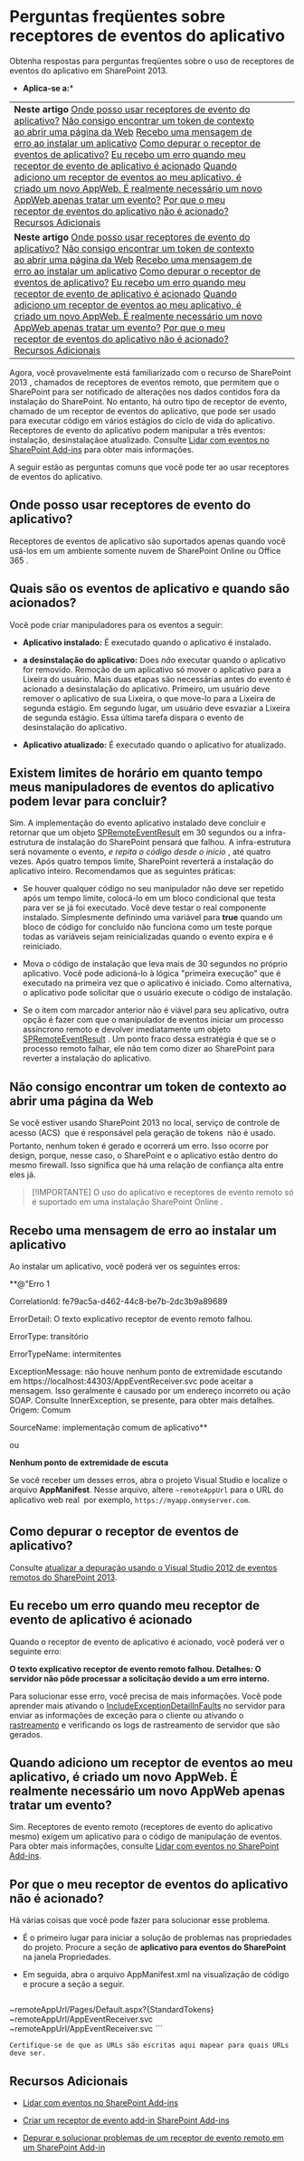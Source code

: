 

# Perguntas freqüentes sobre receptores de eventos do aplicativo
Obtenha respostas para perguntas freqüentes sobre o uso de receptores de eventos do aplicativo em SharePoint 2013.
 * **Aplica-se a:*** 
  
    
    


|||||
|:-----|:-----|:-----|:-----|
|**Neste artigo**                    [Onde posso usar receptores de evento do aplicativo?](#bkmk_WhereCanIUseAER)           [Não consigo encontrar um token de contexto ao abrir uma página da Web](#bkmk_ContextToken)           [Recebo uma mensagem de erro ao instalar um aplicativo](#bkmk_ErrorWhenInstalling)           [Como depurar o receptor de eventos de aplicativo?](#bkmk_HowToDebug)           [Eu recebo um erro quando meu receptor de evento de aplicativo é acionado](#bkmk_ErrorWhenAERFires)           [Quando adiciono um receptor de eventos ao meu aplicativo, é criado um novo AppWeb. É realmente necessário um novo AppWeb apenas tratar um evento?](#bkmk_DoINeedAnAppWebForEachEvent)           [Por que o meu receptor de eventos do aplicativo não é acionado?](#bkmk_AppEventReceiverNotFiring)           [Recursos Adicionais](#bk_addresources) <br/> ||
|**Neste artigo**                    [Onde posso usar receptores de evento do aplicativo?](#bkmk_WhereCanIUseAER)           [Não consigo encontrar um token de contexto ao abrir uma página da Web](#bkmk_ContextToken)           [Recebo uma mensagem de erro ao instalar um aplicativo](#bkmk_ErrorWhenInstalling)           [Como depurar o receptor de eventos de aplicativo?](#bkmk_HowToDebug)           [Eu recebo um erro quando meu receptor de evento de aplicativo é acionado](#bkmk_ErrorWhenAERFires)           [Quando adiciono um receptor de eventos ao meu aplicativo, é criado um novo AppWeb. É realmente necessário um novo AppWeb apenas tratar um evento?](#bkmk_DoINeedAnAppWebForEachEvent)           [Por que o meu receptor de eventos do aplicativo não é acionado?](#bkmk_AppEventReceiverNotFiring)           [Recursos Adicionais](#bk_addresources) <br/> ||
   

Agora, você provavelmente está familiarizado com o recurso de SharePoint 2013 , chamados de receptores de eventos remoto, que permitem que o SharePoint para ser notificado de alterações nos dados contidos fora da instalação do SharePoint. No entanto, há outro tipo de receptor de evento, chamado de um receptor de eventos do aplicativo, que pode ser usado para executar código em vários estágios do ciclo de vida do aplicativo. Receptores de evento do aplicativo podem manipular a três eventos: instalação, desinstalaçãoe atualizado. Consulte  [Lidar com eventos no SharePoint Add-ins](c050d056-8548-4496-a053-016779d723d9.md) para obter mais informações.
  
    
    

A seguir estão as perguntas comuns que você pode ter ao usar receptores de eventos do aplicativo.
## Onde posso usar receptores de evento do aplicativo?
<a name="bkmk_WhereCanIUseAER"> </a>

Receptores de eventos de aplicativo são suportados apenas quando você usá-los em um ambiente somente nuvem de SharePoint Online ou Office 365 .
  
    
    

## Quais são os eventos de aplicativo e quando são acionados?
<a name="bkmk_WhereCanIUseAER"> </a>

Você pode criar manipuladores para os eventos a seguir:
  
    
    

- **Aplicativo instalado:** É executado quando o aplicativo é instalado.
    
  
- **a desinstalação do aplicativo:** Does *não*  executar quando o aplicativo for removido. Remoção de um aplicativo só mover o aplicativo para a Lixeira do usuário. Mais duas etapas são necessárias antes do evento é acionado a desinstalação do aplicativo. Primeiro, um usuário deve remover o aplicativo de sua Lixeira, o que move-lo para a Lixeira de segunda estágio. Em segundo lugar, um usuário deve esvaziar a Lixeira de segunda estágio. Essa última tarefa dispara o evento de desinstalação do aplicativo.
    
  
- **Aplicativo atualizado:** É executado quando o aplicativo for atualizado.
    
  

## Existem limites de horário em quanto tempo meus manipuladores de eventos do aplicativo podem levar para concluir?
<a name="bkmk_WhereCanIUseAER"> </a>

Sim. A implementação do evento aplicativo instalado deve concluir e retornar que um objeto  [SPRemoteEventResult](https://msdn.microsoft.com/library/Microsoft.SharePoint.Client.EventReceivers.SPRemoteEventResult.aspx) em 30 segundos ou a infra-estrutura de instalação do SharePoint pensará que falhou. A infra-estrutura será novamente o evento, *e repita o código desde o início*  , até quatro vezes. Após quatro tempos limite, SharePoint reverterá a instalação do aplicativo inteiro. Recomendamos que as seguintes práticas:
  
    
    

- Se houver qualquer código no seu manipulador não deve ser repetido após um tempo limite, colocá-lo em um bloco condicional que testa para ver se já foi executado. Você deve testar o real componente instalado. Simplesmente definindo uma variável para **true** quando um bloco de código for concluído não funciona como um teste porque todas as variáveis sejam reinicializadas quando o evento expira e é reiniciado.
    
  
- Mova o código de instalação que leva mais de 30 segundos no próprio aplicativo. Você pode adicioná-lo à lógica "primeira execução" que é executado na primeira vez que o aplicativo é iniciado. Como alternativa, o aplicativo pode solicitar que o usuário execute o código de instalação.
    
  
- Se o item com marcador anterior não é viável para seu aplicativo, outra opção é fazer com que o manipulador de eventos iniciar um processo assíncrono remoto e devolver imediatamente um objeto  [SPRemoteEventResult](https://msdn.microsoft.com/library/Microsoft.SharePoint.Client.EventReceivers.SPRemoteEventResult.aspx) . Um ponto fraco dessa estratégia é que se o processo remoto falhar, ele não tem como dizer ao SharePoint para reverter a instalação do aplicativo.
    
  

## Não consigo encontrar um token de contexto ao abrir uma página da Web
<a name="bkmk_ContextToken"> </a>

Se você estiver usando SharePoint 2013 no local, serviço de controle de acesso (ACS)  que é responsável pela geração de tokens  não é usado. Portanto, nenhum token é gerado e ocorrerá um erro. Isso ocorre por design, porque, nesse caso, o SharePoint e o aplicativo estão dentro do mesmo firewall. Isso significa que há uma relação de confiança alta entre eles já.
  
    
    

> [!IMPORTANTE]
> O uso do aplicativo e receptores de evento remoto só é suportado em uma instalação SharePoint Online .
  
    
    


## Recebo uma mensagem de erro ao instalar um aplicativo
<a name="bkmk_ErrorWhenInstalling"> </a>

Ao instalar um aplicativo, você poderá ver os seguintes erros:
  
    
    
 **@"Erro 1
  
    
    
 CorrelationId: fe79ac5a-d462-44c8-be7b-2dc3b9a89689
  
    
    
 ErrorDetail: O texto explicativo receptor de evento remoto falhou.
  
    
    
 ErrorType: transitório
  
    
    
 ErrorTypeName: intermitentes
  
    
    
 ExceptionMessage: não houve nenhum ponto de extremidade escutando em https://localhost:44303/AppEventReceiver.svc pode aceitar a mensagem. Isso geralmente é causado por um endereço incorreto ou ação SOAP. Consulte InnerException, se presente, para obter mais detalhes. Origem: Comum
  
    
    
 SourceName: implementação comum de aplicativo**
  
    
    
ou
  
    
    
 **Nenhum ponto de extremidade de escuta**
  
    
    
Se você receber um desses erros, abra o projeto Visual Studio e localize o arquivo **AppManifest**. Nesse arquivo, altere `~remoteAppUrl` para o URL do aplicativo web real  por exemplo, `https://myapp.onmyserver.com`.
  
    
    

## Como depurar o receptor de eventos de aplicativo?
<a name="bkmk_HowToDebug"> </a>

Consulte  [atualizar a depuração usando o Visual Studio 2012 de eventos remotos do SharePoint 2013](http://blogs.msdn.com/b/officeapps/archive/2013/03/21/update-to-debugging-sharepoint-2013-remote-events-using-visual-studio-2012.aspx).
  
    
    

## Eu recebo um erro quando meu receptor de evento de aplicativo é acionado
<a name="bkmk_ErrorWhenAERFires"> </a>

Quando o receptor de evento de aplicativo é acionado, você poderá ver o seguinte erro:
  
    
    
 **O texto explicativo receptor de evento remoto falhou. Detalhes: O servidor não pôde processar a solicitação devido a um erro interno.**
  
    
    
Para solucionar esse erro, você precisa de mais informações. Você pode aprender mais ativando o  [IncludeExceptionDetailInFaults](https://msdn.microsoft.com/library/System.ServiceModel.ServiceBehaviorAttribute.IncludeExceptionDetailInFaults.aspx) no servidor para enviar as informações de exceção para o cliente ou ativando o [rastreamento](http://technet.microsoft.com/en-us/library/ee748656.aspx) e verificando os logs de rastreamento de servidor que são gerados.
  
    
    

## Quando adiciono um receptor de eventos ao meu aplicativo, é criado um novo AppWeb. É realmente necessário um novo AppWeb apenas tratar um evento?
<a name="bkmk_DoINeedAnAppWebForEachEvent"> </a>

Sim. Receptores de evento remoto (receptores de evento do aplicativo mesmo) exigem um aplicativo para o código de manipulação de eventos. Para obter mais informações, consulte  [Lidar com eventos no SharePoint Add-ins](c050d056-8548-4496-a053-016779d723d9.md).
  
    
    

## Por que o meu receptor de eventos do aplicativo não é acionado?
<a name="bkmk_AppEventReceiverNotFiring"> </a>

Há várias coisas que você pode fazer para solucionar esse problema.
  
    
    

- É o primeiro lugar para iniciar a solução de problemas nas propriedades do projeto. Procure a seção de **aplicativo para eventos do SharePoint** na janela Propriedades.
    
  
- Em seguida, abra o arquivo AppManifest.xml na visualização de código e procure a seção a seguir.
    
  ```XML
  
<Properties>
<Title>MyAppTitle</Title>
<StartPage>~remoteAppUrl/Pages/Default.aspx?{StandardTokens}</StartPage>
<UninstallingEventEndPoint>~remoteAppUrl/AppEventReceiver.svc</UninstallingEventEndPoint>
<InstalledEventEndpoint>~remoteAppUrl/AppEventReceiver.svc</InstalledEventEndpoint>
</Properties>
  ```


    Certifique-se de que as URLs são escritas aqui mapear para quais URLs deve ser.
    
  

## Recursos Adicionais
<a name="bk_addresources"> </a>


-  [Lidar com eventos no SharePoint Add-ins](c050d056-8548-4496-a053-016779d723d9.md)
    
  
-  [Criar um receptor de evento add-in SharePoint Add-ins](f40c910f-12a2-4caa-8e91-c7a61ae540db.md)
    
  
-  [Depurar e solucionar problemas de um receptor de evento remoto em um SharePoint Add-in](21de092e-27f2-4000-bbb7-cb5cbfeaf195.md)
    
  